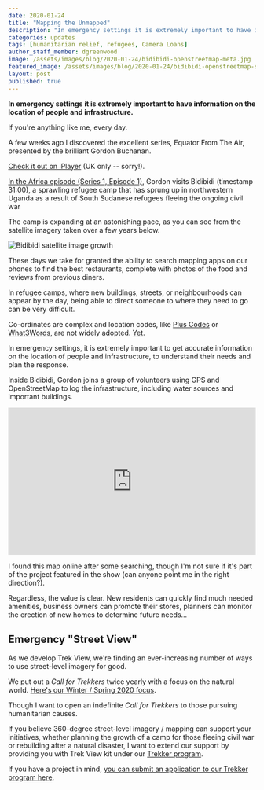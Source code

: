 ```yaml
---
date: 2020-01-24
title: "Mapping the Unmapped"
description: "In emergency settings it is extremely important to have information on the location of people and infrastructure."
categories: updates
tags: [humanitarian relief, refugees, Camera Loans]
author_staff_member: dgreenwood
image: /assets/images/blog/2020-01-24/bidibidi-openstreetmap-meta.jpg
featured_image: /assets/images/blog/2020-01-24/bidibidi-openstreetmap-sm.png
layout: post
published: true
---
```


**In emergency settings it is extremely important to have information on the location of people and infrastructure.**

If you're anything like me, every day.

A few weeks ago I discovered the excellent series, Equator From The Air, presented by the brilliant Gordon Buchanan.

[Check it out on iPlayer](https://www.bbc.co.uk/iplayer/episode/m0005hx3/equator-from-the-air-series-1-1-africa) (UK only -- sorry!).

[In the Africa episode (Series 1, Episode 1)](https://www.bbc.co.uk/iplayer/episode/m0005hx3/equator-from-the-air-series-1-1-africa), Gordon visits Bidibidi (timestamp 31:00), a sprawling refugee camp that has sprung up in northwestern Uganda as a result of South Sudanese refugees fleeing the ongoing civil war

The camp is expanding at an astonishing pace, as you can see from the satellite imagery taken over a few years below.

<img class="img-fluid" src="/assets/images/blog/2020-01-24/bidibidi-evolution.gif" alt="Bidibidi satellite image growth" title="Bidibidi satellite image growth" />

These days we take for granted the ability to search mapping apps on our phones to find the best restaurants, complete with photos of the food and reviews from previous diners.

In refugee camps, where new buildings, streets, or neighbourhoods can appear by the day, being able to direct someone to where they need to go can be very difficult.

Co-ordinates are complex and location codes, like [Plus Codes](https://plus.codes/) or [What3Words](https://what3words.com/), are not widely adopted. [Yet](/blog/2019/location-codes-unmapped-hiking-trails).

In emergency settings, it is extremely important to get accurate information on the location of people and infrastructure, to understand their needs and plan the response.

Inside Bidibidi, Gordon joins a group of volunteers using GPS and OpenStreetMap to log the infrastructure, including water sources and important buildings.

<iframe width="100%" height="300px" frameborder="0" allowfullscreen src="https://umap.openstreetmap.fr/it/map/bidibidi-refugee-settlement-base-mapping_245242?scaleControl=false&miniMap=false&scrollWheelZoom=false&zoomControl=true&allowEdit=false&moreControl=true&searchControl=null&tilelayersControl=null&embedControl=null&datalayersControl=true&onLoadPanel=caption&captionBar=false"></iframe>

I found this map online after some searching, though I'm not sure if it's part of the project featured in the show (can anyone point me in the right direction?).

Regardless, the value is clear. New residents can quickly find much needed amenities, business owners can promote their stores, planners can monitor the erection of new homes to determine future needs...

## Emergency "Street View" 

As we develop Trek View, we're finding an ever-increasing number of ways to use street-level imagery for good.

We put out a _Call for Trekkers_ twice yearly with a focus on the natural world. [Here's our Winter / Spring 2020 focus](/blog/2019/call-for-trekkers-winter-spring).

Though I want to open an indefinite _Call for Trekkers_ to those pursuing humanitarian causes.

If you believe 360-degree street-level imagery / mapping can support your initiatives, whether planning the growth of a camp for those fleeing civil war or rebuilding after a natural disaster, I want to extend our support by providing you with Trek View kit under our [Trekker program](/loan).

If you have a project in mind, [you can submit an application to our Trekker program here](/loan).